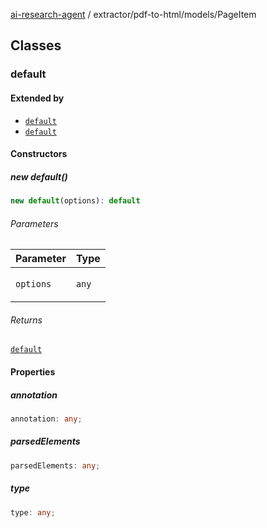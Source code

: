 [ai-research-agent](../../../modules.md) / extractor/pdf-to-html/models/PageItem

## Classes

### default

#### Extended by

- [`default`](LineItem.md#default)
- [`default`](LineItemBlock.md#default)

#### Constructors

##### new default()

```ts
new default(options): default
```

###### Parameters

<table>
<thead>
<tr>
<th>Parameter</th>
<th>Type</th>
</tr>
</thead>
<tbody>
<tr>
<td>

`options`

</td>
<td>

`any`

</td>
</tr>
</tbody>
</table>

###### Returns

[`default`](PageItem.md#default)

#### Properties

##### annotation

```ts
annotation: any;
```

##### parsedElements

```ts
parsedElements: any;
```

##### type

```ts
type: any;
```
